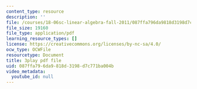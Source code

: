 ```yaml
---
content_type: resource
description: ''
file: /courses/18-06sc-linear-algebra-fall-2011/087ffa796da9818d3198d7c771ba004b_-eA2D_rIcNA.pdf
file_size: 19160
file_type: application/pdf
learning_resource_types: []
license: https://creativecommons.org/licenses/by-nc-sa/4.0/
ocw_type: OCWFile
resourcetype: Document
title: 3play pdf file
uid: 087ffa79-6da9-818d-3198-d7c771ba004b
video_metadata:
  youtube_id: null
---
```

